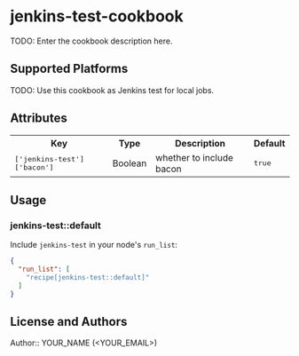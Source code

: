 # jenkins-test-cookbook

TODO: Enter the cookbook description here.

## Supported Platforms

TODO: Use this cookbook as Jenkins test for local jobs.

## Attributes

<table>
  <tr>
    <th>Key</th>
    <th>Type</th>
    <th>Description</th>
    <th>Default</th>
  </tr>
  <tr>
    <td><tt>['jenkins-test']['bacon']</tt></td>
    <td>Boolean</td>
    <td>whether to include bacon</td>
    <td><tt>true</tt></td>
  </tr>
</table>

## Usage

### jenkins-test::default

Include `jenkins-test` in your node's `run_list`:

```json
{
  "run_list": [
    "recipe[jenkins-test::default]"
  ]
}
```

## License and Authors

Author:: YOUR_NAME (<YOUR_EMAIL>)

